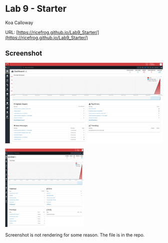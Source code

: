 # Lab 9 - Starter

Koa Calloway

URL: [https://ricefrog.github.io/Lab9_Starter/](https://ricefrog.github.io/Lab9_Starter/)

## Screenshot

![screenshot](./trackJS_screenshot.png)

<img src="./trackJS_screenshot.png" alt="screenshot" width="250px" height="250px" />

Screenshot is not rendering for some reason. The file is in the repo.
